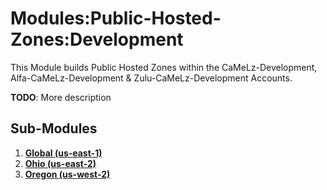 # Modules:Public-Hosted-Zones:Development
This Module builds Public Hosted Zones within the CaMeLz-Development, Alfa-CaMeLz-Development & Zulu-CaMeLz-Development
Accounts.

**TODO**: More description

## Sub-Modules

1.  **[Global (us-east-1)](./us-east-1/)**
1.  **[Ohio (us-east-2)](./us-east-2/)**
1.  **[Oregon (us-west-2)](./us-west-2/)**